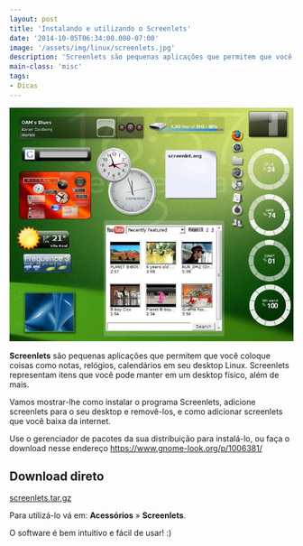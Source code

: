 ```yaml
---
layout: post
title: 'Instalando e utilizando o Screenlets'
date: '2014-10-05T06:34:00.000-07:00'
image: '/assets/img/linux/screenlets.jpg'
description: 'Screenlets são pequenas aplicações que permitem que você coloque coisas como notas, relógios, calendários em seu desktop Linux.'
main-class: 'misc'
tags:
- Dicas
---
```


![Instalando e utilizando o Screenlets](/assets/img/linux/screenlets.jpg "Instalando e utilizando o Screenlets")

__Screenlets__ são pequenas aplicações que permitem que você coloque coisas como notas, relógios, calendários em seu desktop Linux. Screenlets representam itens que você pode manter em um desktop físico, além de mais.

Vamos mostrar-lhe como instalar o programa Screenlets, adicione screenlets para o seu desktop e removê-los, e como adicionar screenlets que você baixa da internet.

Use o gerenciador de pacotes da sua distribuição para instalá-lo, ou faça o download nesse endereço
<https://www.gnome-look.org/p/1006381/>

## Download direto
[screenlets.tar.gz](https://code.launchpad.net/screenlets/trunk/0.1/+download/screenlets-0.1.tar.gz "Screenlets")

Para utilizá-lo vá em: __Acessórios__ &raquo; __Screenlets__. 

O software é bem intuitivo e fácil de usar! :)
